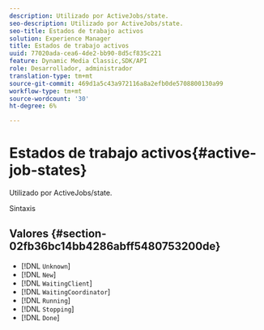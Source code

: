 ```yaml
---
description: Utilizado por ActiveJobs/state.
seo-description: Utilizado por ActiveJobs/state.
seo-title: Estados de trabajo activos
solution: Experience Manager
title: Estados de trabajo activos
uuid: 77020ada-cea6-4de2-bb90-8d5cf835c221
feature: Dynamic Media Classic,SDK/API
role: Desarrollador, administrador
translation-type: tm+mt
source-git-commit: 469d1a5c43a972116a8a2efb0de5708800130a99
workflow-type: tm+mt
source-wordcount: '30'
ht-degree: 6%

---
```



# Estados de trabajo activos{#active-job-states}

Utilizado por ActiveJobs/state.

Sintaxis

## Valores {#section-02fb36bc14bb4286abff5480753200de}

* [!DNL `Unknown`]
* [!DNL `New`]
* [!DNL `WaitingClient`]
* [!DNL `WaitingCoordinator`]
* [!DNL `Running`]
* [!DNL `Stopping`]
* [!DNL `Done`]

